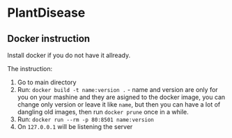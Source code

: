 # PlantDisease

## Docker instruction

Install docker if you do not have it allready. 

The instruction:

1. Go to main directory
2. Run: `docker build -t name:version .` - name and version are only for you on your mashine and they are asigned to the docker image, you can change only version or leave it like `name`, but then you can have a lot of dangling old images, then run `docker prune` once in a while.
3. Run: `docker run --rm -p 80:8501 name:version`
4. On `127.0.0.1` will be listening the server